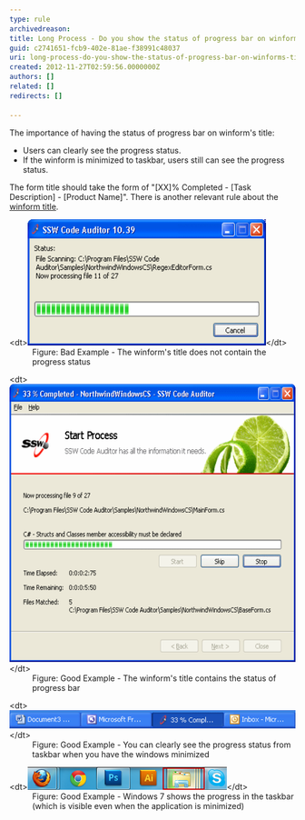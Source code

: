 ```yaml
---
type: rule
archivedreason: 
title: Long Process - Do you show the status of progress bar on winform's title?
guid: c2741651-fcb9-402e-81ae-f38991c48037
uri: long-process-do-you-show-the-status-of-progress-bar-on-winforms-title
created: 2012-11-27T02:59:56.0000000Z
authors: []
related: []
redirects: []

---
```


The importance of having the status of progress bar on winform's title:

* Users can clearly see the progress status.
* If the winform is minimized to taskbar, users still can see the progress status.


<!--endintro-->

The form title should take the form of "[XX]% Completed - [Task Description] - [Product Name]".
There is another relevant rule about the [winform title](http://www.ssw.com.au/ssw/Standards/Rules/RulestoBetterInterfaces-Windows-Applications.aspx#TitleBarCaption).
<dl class="badImage">&lt;dt&gt;<img width="420" height="222" src="../../assets/BadProgressForm.gif" alt="Winform's title without progress status">&lt;/dt&gt;
<dd>Figure: Bad Example - The winform's title does not contain the progress status</dd></dl><dl class="goodImage">&lt;dt&gt;<img width="580" height="489" src="../../assets/GoodProgressForm.gif" alt="Winform's title with progress status">&lt;/dt&gt;
<dd>Figure: Good Example - The winform's title contains the status of progress bar</dd></dl><dl class="goodImage">&lt;dt&gt;<img src="../../assets/GoodProgressFormTaskbar.gif" alt="Winform's title with progress status (Taskbar)" style="width:550px;">&lt;/dt&gt;
<dd>Figure: Good Example - You can clearly see the progress status from taskbar when you have the windows minimized</dd></dl><dl class="goodImage">&lt;dt&gt;<img src="../../assets/TaskBarProgress.png" alt="Winform's title with progress status (Taskbar)">&lt;/dt&gt;
<dd>Figure: Good Example - Windows 7 shows the progress in the taskbar (which is visible even when the application is minimized)</dd></dl>
